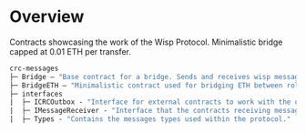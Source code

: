 # Overview
Contracts showcasing the work of the Wisp Protocol. Minimalistic bridge capped at 0.01 ETH per transfer.

```ml
crc-messages
├─ Bridge — "Base contract for a bridge. Sends and receives wisp messages."
├─ BridgeETH — "Minimalistic contract used for bridging ETH between rollups via the wisp protocol."
├─ interfaces
|  ├─ ICRCOutbox - "Interface for external contracts to work with the outbox"
|  ├─ IMessageReceiver - "Interface that the contracts receiving messages should implement"
|  ├─ Types - "Contains the messages types used within the protocol."
```